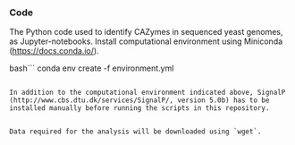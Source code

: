 ### Code
The Python code used to identify CAZymes in sequenced yeast genomes, as Jupyter-notebooks. Install computational environment using Miniconda (https://docs.conda.io/).

bash```
conda env create -f environment.yml
```

In addition to the computational environment indicated above, SignalP (http://www.cbs.dtu.dk/services/SignalP/, version 5.0b) has to be installed manually before running the scripts in this repository.


Data required for the analysis will be downloaded using `wget`.
